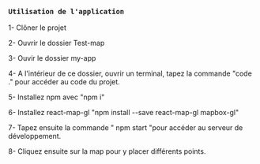### `Utilisation de l'application`

1- Clôner le projet

2- Ouvrir le dossier Test-map

3- Ouvir le dossier my-app

4- A l'intérieur de ce dossier, ouvrir un terminal, tapez la commande "code ." pour accéder au code du projet.

5- Installez npm avec "npm i"

6- Installez react-map-gl "npm install --save react-map-gl mapbox-gl"

7- Tapez ensuite la commande " npm start "pour accéder au serveur de développement.

8- Cliquez ensuite sur la map pour y placer différents points.